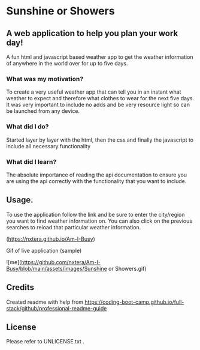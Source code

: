 # Sunshine or Showers

## A web application to help you plan your work day!
A fun html and javascript based weather app to get the weather information of anywhere in the world over for up to five days.

### What was my motivation?
To create a very useful weather app that can tell you in an instant what weather to expect and therefore what clothes to wear for the next five days. It was very important to include no adds and be very resource light so can be launched from any device.

### What did I do?
Started layer by layer with the html, then the css and finally the javascript to include all necessary functionality

### What did I learn?
The absolute importance of reading the api documentation to ensure you are using the api correctly with the functionality that you want to include.   

## Usage.

To use the application follow the link and be sure to enter the city/region you want to find weather information on. You can also click on the previous searches to reload that particular weather information.  

(https://nxtera.github.io/Am-I-Busy)

Gif of live application (sample)

![me](https://github.com/nxtera/Am-I-Busy/blob/main/assets/images/Sunshine or Showers.gif)
 
   
## Credits
Created readme with help from https://coding-boot-camp.github.io/full-stack/github/professional-readme-guide


## License
Please refer to UNLICENSE.txt
.
